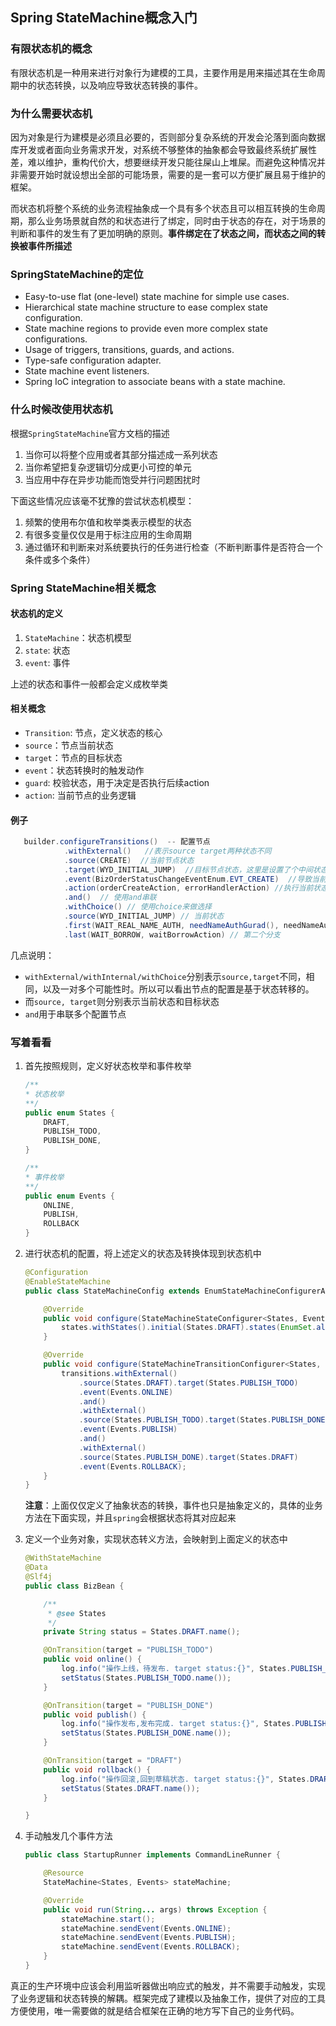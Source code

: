 

## Spring StateMachine概念入门

### 有限状态机的概念

有限状态机是一种用来进行对象行为建模的工具，主要作用是用来描述其在生命周期中的状态转换，以及响应导致状态转换的事件。

### 为什么需要状态机

因为对象是行为建模是必须且必要的，否则部分复杂系统的开发会沦落到面向数据库开发或者面向业务需求开发，对系统不够整体的抽象都会导致最终系统扩展性差，难以维护，重构代价大，想要继续开发只能往屎山上堆屎。而避免这种情况并非需要开始时就设想出全部的可能场景，需要的是一套可以方便扩展且易于维护的框架。

而状态机将整个系统的业务流程抽象成一个具有多个状态且可以相互转换的生命周期，那么业务场景就自然的和状态进行了绑定，同时由于状态的存在，对于场景的判断和事件的发生有了更加明确的原则。**事件绑定在了状态之间，而状态之间的转换被事件所描述**

### SpringStateMachine的定位

- Easy-to-use flat (one-level) state machine for simple use cases.
- Hierarchical state machine structure to ease complex state configuration.
- State machine regions to provide even more complex state configurations.
- Usage of triggers, transitions, guards, and actions.
- Type-safe configuration adapter.
- State machine event listeners.
- Spring IoC integration to associate beans with a state machine.

### 什么时候改使用状态机

根据`SpringStateMachine`官方文档的描述

1. 当你可以将整个应用或者其部分描述成一系列状态
2. 当你希望把复杂逻辑切分成更小可控的单元
3. 当应用中存在异步功能而饱受并行问题困扰时

下面这些情况应该毫不犹豫的尝试状态机模型：

1. 频繁的使用布尔值和枚举类表示模型的状态
2. 有很多变量仅仅是用于标注应用的生命周期
3. 通过循环和判断来对系统要执行的任务进行检查（不断判断事件是否符合一个条件或多个条件）

### Spring StateMachine相关概念

#### 状态机的定义

1. `StateMachine`：状态机模型
2. `state`: 状态
3. `event`: 事件

上述的状态和事件一般都会定义成枚举类

#### 相关概念

- `Transition`: 节点，定义状态的核心
- `source`：节点当前状态
- `target`：节点的目标状态
- `event`：状态转换时的触发动作
- `guard`:  校验状态，用于决定是否执行后续action
- `action`: 当前节点的业务逻辑

#### 例子

```java
   builder.configureTransitions()  -- 配置节点
            .withExternal()   //表示source target两种状态不同
            .source(CREATE)  //当前节点状态
            .target(WYD_INITIAL_JUMP)  //目标节点状态，这里是设置了个中间状态
            .event(BizOrderStatusChangeEventEnum.EVT_CREATE)  //导致当前变化的动作/事件
            .action(orderCreateAction, errorHandlerAction) //执行当前状态变更导致的业务逻辑处理，以及出异常时的处理
       		.and()  // 使用and串联
            .withChoice() // 使用choice来做选择
            .source(WYD_INITIAL_JUMP) // 当前状态
            .first(WAIT_REAL_NAME_AUTH, needNameAuthGurad(), needNameAuthAction)  // 第一个分支
            .last(WAIT_BORROW, waitBorrowAction) // 第二个分支
```

几点说明：

- `withExternal/withInternal/withChoice`分别表示`source,target`不同，相同，以及一对多个可能性时。所以可以看出节点的配置是基于状态转移的。
- 而`source, target`则分别表示当前状态和目标状态
- `and`用于串联多个配置节点

### 写着看看

1. 首先按照规则，定义好状态枚举和事件枚举

   ```java
   /**
   * 状态枚举
   **/
   public enum States {
       DRAFT,
       PUBLISH_TODO,
       PUBLISH_DONE,
   }
   
   /**
   * 事件枚举
   **/
   public enum Events {
       ONLINE,
       PUBLISH,
       ROLLBACK
   }
   ```

2. 进行状态机的配置，将上述定义的状态及转换体现到状态机中

   ```java
   @Configuration
   @EnableStateMachine
   public class StateMachineConfig extends EnumStateMachineConfigurerAdapter<States, Events> {
   
       @Override
       public void configure(StateMachineStateConfigurer<States, Events> states) throws Exception {
           states.withStates().initial(States.DRAFT).states(EnumSet.allOf(States.class));
       }
   
       @Override
       public void configure(StateMachineTransitionConfigurer<States, Events> transitions) throws Exception {
           transitions.withExternal()
               .source(States.DRAFT).target(States.PUBLISH_TODO)
               .event(Events.ONLINE)
               .and()
               .withExternal()
               .source(States.PUBLISH_TODO).target(States.PUBLISH_DONE)
               .event(Events.PUBLISH)
               .and()
               .withExternal()
               .source(States.PUBLISH_DONE).target(States.DRAFT)
               .event(Events.ROLLBACK);
       }
   }
   ```

   **注意**：上面仅仅定义了抽象状态的转换，事件也只是抽象定义的，具体的业务方法在下面实现，并且`spring`会根据状态将其对应起来

3. 定义一个业务对象，实现状态转义方法，会映射到上面定义的状态中

   ```java
   @WithStateMachine
   @Data
   @Slf4j
   public class BizBean {
   
       /**
        * @see States
        */
       private String status = States.DRAFT.name();
   
       @OnTransition(target = "PUBLISH_TODO")
       public void online() {
           log.info("操作上线，待发布. target status:{}", States.PUBLISH_TODO.name());
           setStatus(States.PUBLISH_TODO.name());
       }
   
       @OnTransition(target = "PUBLISH_DONE")
       public void publish() {
           log.info("操作发布,发布完成. target status:{}", States.PUBLISH_DONE.name());
           setStatus(States.PUBLISH_DONE.name());
       }
   
       @OnTransition(target = "DRAFT")
       public void rollback() {
           log.info("操作回滚,回到草稿状态. target status:{}", States.DRAFT.name());
           setStatus(States.DRAFT.name());
       }
   
   }
   ```

4. 手动触发几个事件方法

   ```java
   public class StartupRunner implements CommandLineRunner {
   
       @Resource
       StateMachine<States, Events> stateMachine;
   
       @Override
       public void run(String... args) throws Exception {
           stateMachine.start();
           stateMachine.sendEvent(Events.ONLINE);
           stateMachine.sendEvent(Events.PUBLISH);
           stateMachine.sendEvent(Events.ROLLBACK);
       }
   }
   ```

真正的生产环境中应该会利用监听器做出响应式的触发，并不需要手动触发，实现了业务逻辑和状态转换的解耦。框架完成了建模以及抽象工作，提供了对应的工具方便使用，唯一需要做的就是结合框架在正确的地方写下自己的业务代码。